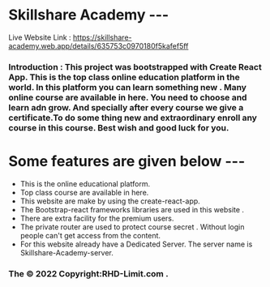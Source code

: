 # Skillshare Academy ---
 
Live Website Link : https://skillshare-academy.web.app/details/635753c0970180f5kafef5ff

### Introduction : This project was bootstrapped with Create React App. This is the top class online education platform in the world. In this platform you can learn something new . Many online course are available in here. You need to choose and learn adn grow. And specially after every course we give a certificate.To do some thing new and extraordinary enroll any course in this course. Best wish and good luck for you. 

# Some features are given below ---  
* This is the online educational platform.
* Top class course are available in here.
* This website are make by using the create-react-app.
* The Bootstrap-react frameworks libraries are used in this website .
* There are extra facility for the premium users. 
* The private router are used to protect course secret . Without login people can't get access from the content.
* For this website already have a Dedicated Server. The server name is Skillshare-Academy-server.

### The © 2022 Copyright:RHD-Limit.com .